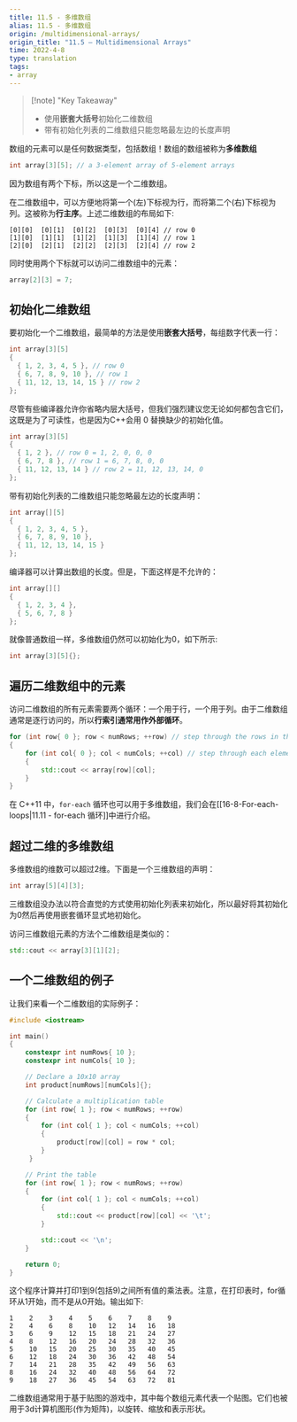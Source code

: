 ```yaml
---
title: 11.5 - 多维数组
alias: 11.5 - 多维数组
origin: /multidimensional-arrays/
origin_title: "11.5 — Multidimensional Arrays"
time: 2022-4-8
type: translation
tags:
- array
---
```


> [!note] "Key Takeaway"
> - 使用**嵌套大括号**初始化二维数组
> - 带有初始化列表的二维数组只能忽略最左边的长度声明
	

数组的元素可以是任何数据类型，包括数组！数组的数组被称为**多维数组**

```cpp
int array[3][5]; // a 3-element array of 5-element arrays
```


因为数组有两个下标，所以这是一个二维数组。

在二维数组中，可以方便地将第一个(左)下标视为行，而将第二个(右)下标视为列。这被称为**行主序**。上述二维数组的布局如下:

```
[0][0]  [0][1]  [0][2]  [0][3]  [0][4] // row 0
[1][0]  [1][1]  [1][2]  [1][3]  [1][4] // row 1
[2][0]  [2][1]  [2][2]  [2][3]  [2][4] // row 2
```

同时使用两个下标就可以访问二维数组中的元素：

```cpp
array[2][3] = 7;
```


## 初始化二维数组

要初始化一个二维数组，最简单的方法是使用**嵌套大括号**，每组数字代表一行：

```cpp
int array[3][5]
{
  { 1, 2, 3, 4, 5 }, // row 0
  { 6, 7, 8, 9, 10 }, // row 1
  { 11, 12, 13, 14, 15 } // row 2
};
```


尽管有些编译器允许你省略内层大括号，但我们强烈建议您无论如何都包含它们，这既是为了可读性，也是因为C++会用 0 替换缺少的初始化值。

```cpp
int array[3][5]
{
  { 1, 2 }, // row 0 = 1, 2, 0, 0, 0
  { 6, 7, 8 }, // row 1 = 6, 7, 8, 0, 0
  { 11, 12, 13, 14 } // row 2 = 11, 12, 13, 14, 0
};
```

带有初始化列表的二维数组只能忽略最左边的长度声明：

```cpp
int array[][5]
{
  { 1, 2, 3, 4, 5 },
  { 6, 7, 8, 9, 10 },
  { 11, 12, 13, 14, 15 }
};
```

编译器可以计算出数组的长度。但是，下面这样是不允许的：

```cpp
int array[][]
{
  { 1, 2, 3, 4 },
  { 5, 6, 7, 8 }
};
```

就像普通数组一样，多维数组仍然可以初始化为0，如下所示:

```cpp
int array[3][5]{};
```


## 遍历二维数组中的元素

访问二维数组的所有元素需要两个循环：一个用于行，一个用于列。由于二维数组通常是逐行访问的，所以**行索引通常用作外部循环**。

```cpp
for (int row{ 0 }; row < numRows; ++row) // step through the rows in the array
{
    for (int col{ 0 }; col < numCols; ++col) // step through each element in the row
    {
        std::cout << array[row][col];
    }
}
```

在 C++11 中，`for-each` 循环也可以用于多维数组，我们会在[[16-8-For-each-loops|11.11 - for-each 循环]]中进行介绍。

## 超过二维的多维数组

多维数组的维数可以超过2维。下面是一个三维数组的声明：

```cpp
int array[5][4][3];
```

三维数组没办法以符合直觉的方式使用初始化列表来初始化，所以最好将其初始化为0然后再使用嵌套循环显式地初始化。

访问三维数组元素的方法个二维数组是类似的：

```cpp
std::cout << array[3][1][2];
```


## 一个二维数组的例子

让我们来看一个二维数组的实际例子：

```cpp
#include <iostream>

int main()
{
    constexpr int numRows{ 10 };
    constexpr int numCols{ 10 };

    // Declare a 10x10 array
    int product[numRows][numCols]{};

    // Calculate a multiplication table
    for (int row{ 1 }; row < numRows; ++row)
    {
        for (int col{ 1 }; col < numCols; ++col)
        {
            product[row][col] = row * col;
        }
     }

    // Print the table
    for (int row{ 1 }; row < numRows; ++row)
    {
        for (int col{ 1 }; col < numCols; ++col)
        {
            std::cout << product[row][col] << '\t';
        }

        std::cout << '\n';
    }

    return 0;
}
```

这个程序计算并打印1到9(包括9)之间所有值的乘法表。注意，在打印表时，for循环从1开始，而不是从0开始。输出如下:


```
1    2    3    4    5    6    7    8    9
2    4    6    8    10   12   14   16   18
3    6    9    12   15   18   21   24   27
4    8    12   16   20   24   28   32   36
5    10   15   20   25   30   35   40   45
6    12   18   24   30   36   42   48   54
7    14   21   28   35   42   49   56   63
8    16   24   32   40   48   56   64   72
9    18   27   36   45   54   63   72   81
```

二维数组通常用于基于贴图的游戏中，其中每个数组元素代表一个贴图。它们也被用于3d计算机图形(作为矩阵)，以旋转、缩放和表示形状。